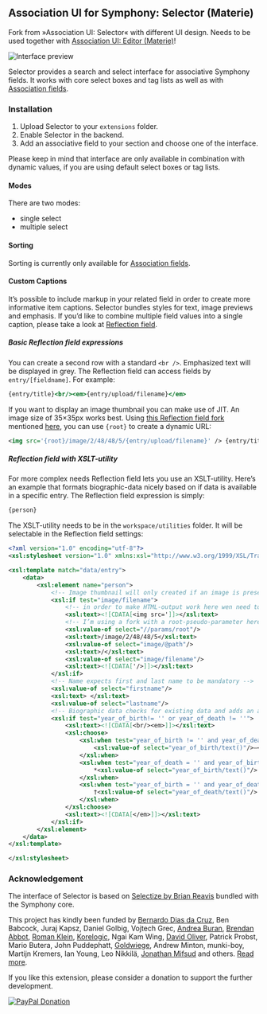 ## Association UI for Symphony: Selector (Materie)

Fork from »Association UI: Selector« with different UI design. Needs to be used together with [Association UI: Editor (Materie)](https://github.com/animaux/association_ui_editor_materie)!

![Interface preview](https://cloud.githubusercontent.com/assets/446874/13914883/96728666-ef51-11e5-8125-347aea883526.png)

Selector provides a search and select interface for associative Symphony fields. It works with core select boxes and tag lists as well as with [Association fields](https://github.com/symphonists/association_field).

### Installation

1. Upload Selector to your `extensions` folder.
2. Enable Selector in the backend.
3. Add an associative field to your section and choose one of the interface.

Please keep in mind that interface are only available in combination with dynamic values, if you are using default select boxes or tag lists.

#### Modes

There are two modes:

- single select
- multiple select

#### Sorting

Sorting is currently only available for [Association fields](https://github.com/symphonists/association_field).

#### Custom Captions

It’s possible to include markup in your related field in order to create more informative item captions. Selector bundles styles for text, image previews and emphasis. If you’d like to combine multiple field values into a single caption, please take a look at [Reflection field](https://github.com/symphonists/reflectionfield).

##### Basic Reflection field expressions

You can create a second row with a standard `<br />`. Emphasized text will be displayed in grey. The Reflection field can access fields by `entry/[fieldname]`. For example:

```xsl
{entry/title}<br/><em>{entry/upload/filename}</em>
```

If you want to display an image thumbnail you can make use of JIT. An image size of 35×35px works best. Using [this Reflection field fork](https://github.com/orchard-studio/reflectionfield/commit/55095a959edee25f6306718302404060dad58cb5) mentioned [here](http://www.getsymphony.com/discuss/thread/106489/4/#position-65), you can use `{root}` to create a dynamic URL:

```xml
<img src='{root}/image/2/48/48/5/{entry/upload/filename}' /> {entry/title}<br/><em>{entry/upload/filename}</em>
```

##### Reflection field with XSLT-utility

For more complex needs Reflection field lets you use an XSLT-utility. Here’s an example that formats biographic-data nicely based on if data is available in a specific entry. The Reflection field expression is simply:

```xml
{person}
```
    
The XSLT-utility needs to be in the `workspace/utilities` folder. It will be selectable in the Reflection field settings:

```xml
<?xml version="1.0" encoding="utf-8"?>
<xsl:stylesheet version="1.0" xmlns:xsl="http://www.w3.org/1999/XSL/Transform">

<xsl:template match="data/entry">
    <data>
        <xsl:element name="person">
            <!-- Image thumbnail will only created if an image is present in the current entry -->
            <xsl:if test="image/filename">
                <!-- in order to make HTML-output work here wen need to warp the code elements in CDATA tags (thanks John :) -->
                <xsl:text><![CDATA[<img src=']]></xsl:text>
                <!-- I’m using a fork with a root-pseudo-parameter here. See https://github.com/animaux/reflectionfield/commit/2d10a65c5f9d0ed59f8c211863808471b90a3376 -->
                <xsl:value-of select="//params/root"/>
                <xsl:text>/image/2/48/48/5</xsl:text>
                <xsl:value-of select="image/@path"/>
                <xsl:text>/</xsl:text>
                <xsl:value-of select="image/filename"/>
                <xsl:text><![CDATA['/>]]></xsl:text>
            </xsl:if>
            <!-- Name expects first and last name to be mandatory -->
            <xsl:value-of select="firstname"/>
            <xsl:text> </xsl:text>
            <xsl:value-of select="lastname"/>
            <!-- Biographic data checks for existing data and adds an asterisk if only date of birth is present, and a cross if only date of death is present -->
            <xsl:if test="year_of_birth!= '' or year_of_death != ''">
                <xsl:text><![CDATA[<br/><em>]]></xsl:text>
                <xsl:choose>
                    <xsl:when test="year_of_birth != '' and year_of_death != ''">
                        <xsl:value-of select="year_of_birth/text()"/>–<xsl:value-of select="year_of_death/text()"/>
                    </xsl:when>
                    <xsl:when test="year_of_death = '' and year_of_birth != ''">
                        *<xsl:value-of select="year_of_birth/text()"/>
                    </xsl:when>
                    <xsl:when test="year_of_birth = '' and year_of_death != ''">
                        †<xsl:value-of select="year_of_death/text()"/>
                    </xsl:when>
                </xsl:choose>
                <xsl:text><![CDATA[</em>]]></xsl:text>
            </xsl:if>
        </xsl:element>
    </data>
</xsl:template>

</xsl:stylesheet>
```

### Acknowledgement

The interface of Selector is based on [Selectize by Brian Reavis](https://github.com/brianreavis/selectize.js) bundled with the Symphony core.

This project has kindly been funded by [Bernardo Dias da Cruz](http://bernardodiasdacruz.com/), Ben Babcock, Juraj Kapsz, Daniel Golbig, Vojtech Grec, [Andrea Buran](http://www.andreaburan.com/), [Brendan Abbot](http://bloodbone.ws/), [Roman Klein](http://romanklein.com), [Korelogic](http://korelogic.co.uk/), Ngai Kam Wing, [David Oliver](http://doliver.co.uk/), Patrick Probst, Mario Butera, John Puddephatt, [Goldwiege](http://www.goldwiege.de/), Andrew Minton, munki-boy, Martijn Kremers, Ian Young, Leo Nikkilä, [Jonathan Mifsud](http://jonmifsud.com/) and others. [Read more](http://www.getsymphony.com/discuss/thread/106489/). 

If you like this extension, please consider a donation to support the further development.

[![PayPal Donation](https://www.paypalobjects.com/en_US/i/btn/btn_donate_LG.gif)](https://www.paypal.com/cgi-bin/webscr?cmd=_s-xclick&hosted_button_id=YAVPERDXP89TC)

